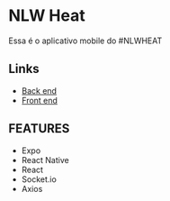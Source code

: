 # NLW Heat
Essa é o aplicativo mobile do #NLWHEAT

## Links
- [Back end](https://github.com/gabrielmelogm/give-me-feedback-backend)
- [Front end](https://github.com/gabrielmelogm/give-me-feedback-react)

## FEATURES
- Expo
- React Native
- React
- Socket.io
- Axios